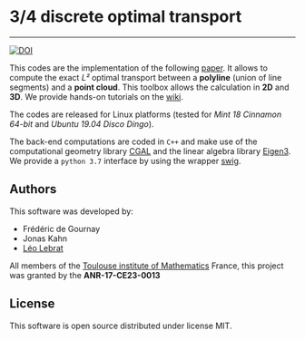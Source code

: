 # 3/4 discrete optimal transport
______________________
[![DOI](https://zenodo.org/badge/DOI/10.5281/zenodo.3474563.svg)](https://doi.org/10.5281/zenodo.3474563)

This codes are the implementation of the following [paper](https://arxiv.org/abs/1806.09537). It allows to compute the exact *L²*  optimal transport between a **polyline** (union of line segments) and a **point cloud**. This toolbox allows the calculation in **2D** and **3D**. We provide hands-on tutorials on the [wiki](https://github.com/lebrat/3forthOptimalTransport/wiki).

The codes are released for Linux platforms (tested for *Mint 18 Cinnamon 64-bit* and *Ubuntu 19.04 Disco Dingo*). 

The back-end computations are coded in `C++` and make use of the computational geometry library [CGAL](www.cgal.org) and the linear algebra library [Eigen3](http://eigen.tuxfamily.org). We provide a `python 3.7` interface by using the wrapper [swig](http://www.swig.org/).



## Authors
This software was developed by:
* Frédéric de Gournay
* Jonas Kahn
* [Léo Lebrat](lebrat.org)

All members of the [Toulouse institute of Mathematics](https://www.math.univ-toulouse.fr/?lang=en) France, this project was granted by the **ANR-17-CE23-0013**

## License

This software is open source distributed under license MIT.
